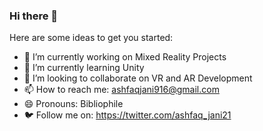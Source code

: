 ### Hi there 👋

Here are some ideas to get you started:

- 🔭 I’m currently working on Mixed Reality Projects
- 🌱 I’m currently learning Unity
- 👯 I’m looking to collaborate on VR and AR Development
- 📫 How to reach me: ashfaqjani916@gmail.com
- 😄 Pronouns: Bibliophile
- 🐦 Follow me on: https://twitter.com/ashfaq_jani21
